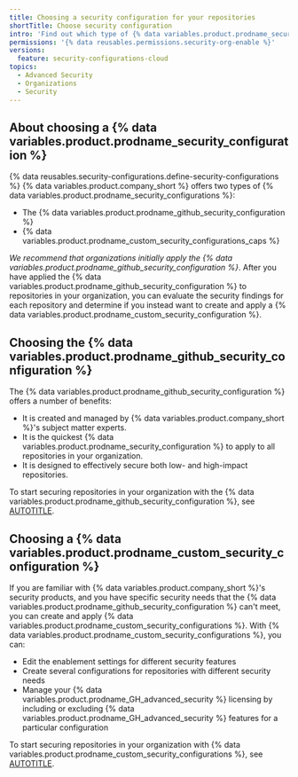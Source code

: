 ```yaml
---
title: Choosing a security configuration for your repositories
shortTitle: Choose security configuration
intro: 'Find out which type of {% data variables.product.prodname_security_configuration %} will meet the security needs of the repositories in your organization.'
permissions: '{% data reusables.permissions.security-org-enable %}'
versions:
  feature: security-configurations-cloud
topics:
  - Advanced Security
  - Organizations
  - Security
---
```


## About choosing a {% data variables.product.prodname_security_configuration %}

{% data reusables.security-configurations.define-security-configurations %} {% data variables.product.company_short %} offers two types of {% data variables.product.prodname_security_configurations %}:

* The {% data variables.product.prodname_github_security_configuration %}
* {% data variables.product.prodname_custom_security_configurations_caps %}

_We recommend that organizations initially apply the {% data variables.product.prodname_github_security_configuration %}_. After you have applied the {% data variables.product.prodname_github_security_configuration %} to repositories in your organization, you can evaluate the security findings for each repository and determine if you instead want to create and apply a {% data variables.product.prodname_custom_security_configuration %}.

## Choosing the {% data variables.product.prodname_github_security_configuration %}

The {% data variables.product.prodname_github_security_configuration %} offers a number of benefits:

* It is created and managed by {% data variables.product.company_short %}'s subject matter experts.
* It is the quickest {% data variables.product.prodname_security_configuration %} to apply to all repositories in your organization.
* It is designed to effectively secure both low- and high-impact repositories.

To start securing repositories in your organization with the {% data variables.product.prodname_github_security_configuration %}, see [AUTOTITLE](/code-security/securing-your-organization/enabling-security-features-in-your-organization/applying-the-github-recommended-security-configuration-in-your-organization).

## Choosing a {% data variables.product.prodname_custom_security_configuration %}

If you are familiar with {% data variables.product.company_short %}'s security products, and you have specific security needs that the {% data variables.product.prodname_github_security_configuration %} can't meet, you can create and apply {% data variables.product.prodname_custom_security_configurations %}. With {% data variables.product.prodname_custom_security_configurations %}, you can:

* Edit the enablement settings for different security features
* Create several configurations for repositories with different security needs
* Manage your {% data variables.product.prodname_GH_advanced_security %} licensing by including or excluding {% data variables.product.prodname_GH_advanced_security %} features for a particular configuration

To start securing repositories in your organization with {% data variables.product.prodname_custom_security_configurations %}, see [AUTOTITLE](/code-security/securing-your-organization/enabling-security-features-in-your-organization/creating-a-custom-security-configuration).
